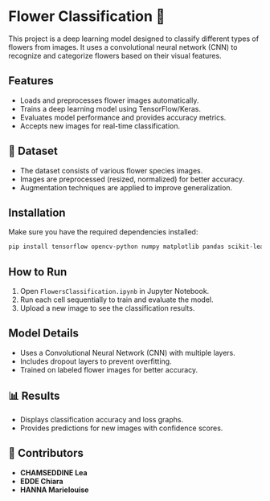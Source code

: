 # Flower Classification 🌸

This project is a deep learning model designed to classify different types of flowers from images. It uses a convolutional neural network (CNN) to recognize and categorize flowers based on their visual features.

## Features
- Loads and preprocesses flower images automatically.
- Trains a deep learning model using TensorFlow/Keras.
- Evaluates model performance and provides accuracy metrics.
- Accepts new images for real-time classification.

## 📂 Dataset
- The dataset consists of various flower species images.
- Images are preprocessed (resized, normalized) for better accuracy.
- Augmentation techniques are applied to improve generalization.

## Installation
Make sure you have the required dependencies installed:
```bash
pip install tensorflow opencv-python numpy matplotlib pandas scikit-learn
```

## How to Run
1. Open `FlowersClassification.ipynb` in Jupyter Notebook.
2. Run each cell sequentially to train and evaluate the model.
3. Upload a new image to see the classification results.

## Model Details
- Uses a Convolutional Neural Network (CNN) with multiple layers.
- Includes dropout layers to prevent overfitting.
- Trained on labeled flower images for better accuracy.

## 📊 Results
- Displays classification accuracy and loss graphs.
- Provides predictions for new images with confidence scores.



## 👥 Contributors

- **CHAMSEDDINE Lea**
- **EDDE Chiara**
- **HANNA Marielouise**
